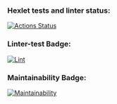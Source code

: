 ### Hexlet tests and linter status:
[![Actions Status](https://github.com/DamirFM/frontend-project-46/workflows/hexlet-check/badge.svg)](https://github.com/DamirFM/frontend-project-46/actions)

### Linter-test Badge:

[![Lint](https://github.com/DamirFM/frontend-project-46/workflows/linter-test/badge.svg)](https://github.com/DamirFM/frontend-project-46/actions)

### Maintainability Badge:

[![Maintainability](https://api.codeclimate.com/v1/badges/e53865ef05d72c53d1ab/maintainability)](https://codeclimate.com/github/DamirFM/frontend-project-46/maintainability)


